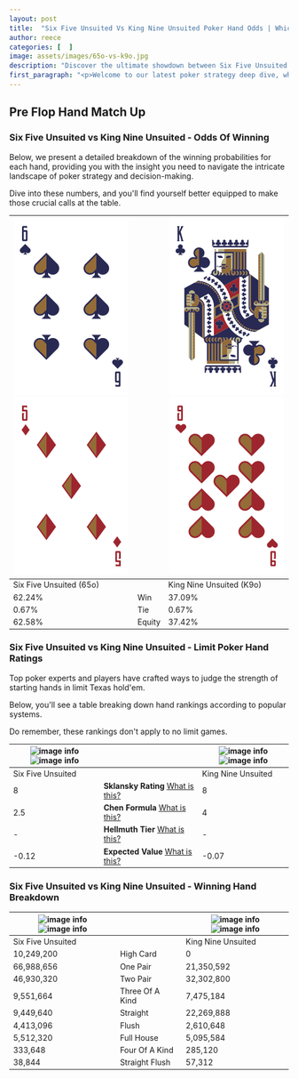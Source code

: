 ```yaml
---
layout: post
title:  "Six Five Unsuited Vs King Nine Unsuited Poker Hand Odds | Which Is The Better Hand In Poker? A Complete Guide"
author: reece
categories: [  ]
image: assets/images/65o-vs-k9o.jpg
description: "Discover the ultimate showdown between Six Five Unsuited and King Nine Unsuited in poker! Uncover the odds, strategies, and scenarios where one hand triumphs over the other. Get ready to up your poker game with this thrilling analysis."
first_paragraph: "<p>Welcome to our latest poker strategy deep dive, where we're pitting two distinct hands against each other in a high-stakes showdown: Six Five Unsuited vs King Nine Unsuited.</p><p>In the dynamic world of poker, every decision counts, and knowing which hand holds the upper hand is key to your success at the table.</p><p>In this article, we'll dissect these two hands, explore the scenarios where one dominates the other, and equip you with the knowledge to make strategic choices that can tip the odds in your favor.</p><p>Get ready to unravel the intriguing dynamics of these poker hands and elevate your game to new heights.</p>"
---
```




[comment]: # (sp0)

## Pre Flop Hand Match Up

<div class="table hand-ratings" markdown="1"> 



### Six Five Unsuited vs King Nine Unsuited - Odds Of Winning

Below, we present a detailed breakdown of the winning probabilities for each hand, providing you with the insight you need to navigate the intricate landscape of poker strategy and decision-making. 

Dive into these numbers, and you'll find yourself better equipped to make those crucial calls at the table.


    
| ![image info](assets/images/hand1/6.png) ![image info](assets/images/hand1/5o.png) |  | ![image info](assets/images/hand2/k.png) ![image info](assets/images/hand2/9o.png) |
| -------- | -------- | -------- |
| Six Five Unsuited (65o) |  | King Nine Unsuited (K9o) |
| 62.24% | Win | 37.09% |
| 0.67% | Tie | 0.67% |
| 62.58% | Equity | 37.42% |




[comment]: # (sp1)



### Six Five Unsuited vs King Nine Unsuited - Limit Poker Hand Ratings

Top poker experts and players have crafted ways to judge the strength of starting hands in limit Texas hold'em. 

Below, you'll see a table breaking down hand rankings according to popular systems. 

Do remember, these rankings don't apply to no limit games.


    
| ![image info](https://www.riverpairs.com/assets/images/hand1/6.png) ![image info](https://www.riverpairs.com/assets/images/hand1/5o.png) |  | ![image info](https://www.riverpairs.com/assets/images/hand2/k.png) ![image info](https://www.riverpairs.com/assets/images/hand2/9o.png) |
| -------- | -------- | -------- |
| Six Five Unsuited |  | King Nine Unsuited |
| 8 | **Sklansky Rating** [What is this?](/sklansky-rating-explained) | 8 |
| 2.5 | **Chen Formula** [What is this?](/chen-formula-explained) | 4 |
| - | **Hellmuth Tier** [What is this?](/Hellmuth-tier-explained) | - |
| -0.12 | **Expected Value** [What is this?](/expected-value-explained) | -0.07 |




[comment]: # (sp2)



### Six Five Unsuited vs King Nine Unsuited - Winning Hand Breakdown


    
| ![image info](https://www.riverpairs.com/assets/images/hand1/6.png) ![image info](https://www.riverpairs.com/assets/images/hand1/5o.png) |  | ![image info](https://www.riverpairs.com/assets/images/hand2/k.png) ![image info](https://www.riverpairs.com/assets/images/hand2/9o.png) |
| -------- | -------- | -------- |
| Six Five Unsuited |  | King Nine Unsuited |
| 10,249,200 | High Card | 0 |
| 66,988,656 | One Pair | 21,350,592 |
| 46,930,320 | Two Pair | 32,302,800 |
| 9,551,664 | Three Of A Kind | 7,475,184 |
| 9,449,640 | Straight | 22,269,888 |
| 4,413,096 | Flush | 2,610,648 |
| 5,512,320 | Full House | 5,095,584 |
| 333,648 | Four Of A Kind | 285,120 |
| 38,844 | Straight Flush | 57,312 |




[comment]: # (sp3)



</div>

[comment]: # (sp4)



[comment]: # (sp5)

